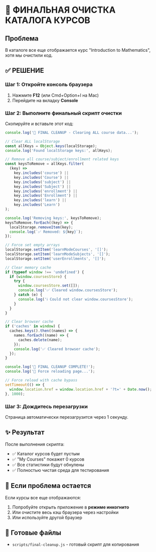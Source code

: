 # 🧹 ФИНАЛЬНАЯ ОЧИСТКА КАТАЛОГА КУРСОВ

## Проблема

В каталоге все еще отображается курс "Introduction to Mathematics", хотя мы очистили код.

## ✅ РЕШЕНИЕ

### Шаг 1: Откройте консоль браузера

1. Нажмите **F12** (или Cmd+Option+I на Mac)
2. Перейдите на вкладку **Console**

### Шаг 2: Выполните финальный скрипт очистки

Скопируйте и вставьте этот код:

```javascript
console.log('🧹 FINAL CLEANUP - Clearing ALL course data...');

// Clear ALL localStorage
const allKeys = Object.keys(localStorage);
console.log('Found localStorage keys:', allKeys);

// Remove all course/subject/enrollment related keys
const keysToRemove = allKeys.filter(
  (key) =>
    key.includes('course') ||
    key.includes('Course') ||
    key.includes('subject') ||
    key.includes('Subject') ||
    key.includes('enrollment') ||
    key.includes('Enrollment') ||
    key.includes('learn') ||
    key.includes('Learn')
);

console.log('Removing keys:', keysToRemove);
keysToRemove.forEach((key) => {
  localStorage.removeItem(key);
  console.log(`✅ Removed: ${key}`);
});

// Force set empty arrays
localStorage.setItem('learnModeCourses', '[]');
localStorage.setItem('learnModeSubjects', '[]');
localStorage.setItem('userEnrollments', '[]');

// Clear memory cache
if (typeof window !== 'undefined') {
  if (window.coursesStore) {
    try {
      window.coursesStore.set([]);
      console.log('✅ Cleared window.coursesStore');
    } catch (e) {
      console.log('ℹ️ Could not clear window.coursesStore');
    }
  }
}

// Clear browser cache
if ('caches' in window) {
  caches.keys().then((names) => {
    names.forEach((name) => {
      caches.delete(name);
    });
    console.log('✅ Cleared browser cache');
  });
}

console.log('🎉 FINAL CLEANUP COMPLETE!');
console.log('🔄 Force reloading page...');

// Force reload with cache bypass
setTimeout(() => {
  window.location.href = window.location.href + '?t=' + Date.now();
}, 1000);
```

### Шаг 3: Дождитесь перезагрузки

Страница автоматически перезагрузится через 1 секунду.

## ✨ Результат

После выполнения скрипта:

- ✅ Каталог курсов будет пустым
- ✅ "My Courses" покажет 0 курсов
- ✅ Все статистики будут обнулены
- ✅ Полностью чистая среда для тестирования

## 🔄 Если проблема остается

Если курсы все еще отображаются:

1. Попробуйте открыть приложение в **режиме инкогнито**
2. Или очистите весь кэш браузера через настройки
3. Или используйте другой браузер

## 📁 Готовые файлы

- `scripts/final-cleanup.js` - готовый скрипт для копирования
